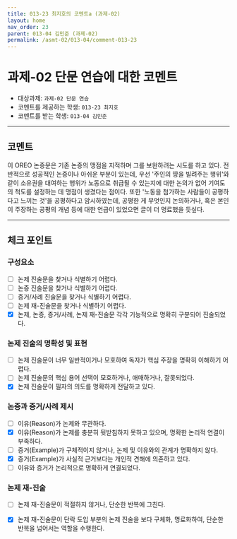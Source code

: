 ```yaml
---
title: 013-23 최지호의 코멘트a (과제-02) 
layout: home
nav_order: 23
parent: 013-04 김민준 (과제-02)
permalink: /asmt-02/013-04/comment-013-23
---
```


# 과제-02 단문 연습에 대한 코멘트

- 대상과제: `과제-02 단문 연습`
- 코멘트를 제공하는 학생: `013-23 최지호` 
- 코멘트를 받는 학생: `013-04 김민준` 

---

## 코멘트

이 OREO 논증문은 기존 논증의 맹점을 지적하며 그를 보완하려는 시도를 하고 있다. 전반적으로 성공적인 논증이나 아쉬운 부분이 있는데, 우선 '주인의 땅을 빌려주는 행위'와 같이 소유권을 대여하는 행위가 노동으로 취급될 수 있는지에 대한 논의가 없어 기여도의 척도를 설정하는 데 맹점이 생겼다는 점이다. 또한 '노동을 첨가하는 사람들이 공평하다고 느끼는 것'을 공평하다고 암시하였는데, 공평한 게 무엇인지 논의하거나, 혹은 본인이 주장하는 공평의 개념 등에 대한 언급이 있었으면 글이 더 명료했을 듯싶다.

---

## 체크 포인트

### **구성요소**
- [ ] 논제 진술문을 찾거나 식별하기 어렵다.
- [ ] 논증 진술문을 찾거나 식별하기 어렵다.
- [ ] 증거/사례 진술문을 찾거나 식별하기 어렵다.
- [ ] 논제 재-진술문을 찾거나 식별하기 어렵다.
- [x] 논제, 논증, 증거/사례, 논제 재-진술문 각각 기능적으로 명확히 구분되어 진술되었다.

### **논제 진술의 명확성 및 표현**  
- [ ] 논제 진술문이 너무 일반적이거나 모호하여 독자가 핵심 주장을 명확히 이해하기 어렵다.  
- [ ] 논제 진술문의 핵심 용어 선택이 모호하거나, 애매하거나, 잘못되었다.  
- [x] 논제 진술문이 필자의 의도를 명확하게 전달하고 있다.  

### **논증과 증거/사례 제시**  
- [ ] 이유(Reason)가 논제와 무관하다.
- [x] 이유(Reason)가 논제를 충분히 뒷받침하지 못하고 있으며, 명확한 논리적 연결이 부족하다.  
- [ ] 증거(Example)가 구체적이지 않거나, 논제 및 이유와의 관계가 명확하지 않다. 
- [x] 증거(Example)가 사실적 근거보다는 개인적 견해에 의존하고 있다.  
- [ ] 이유와 증거가 논리적으로 명확하게 연결되었다.  

### **논제 재-진술**  
- [ ] 논제 재-진술문이 적절하지 않거나, 단순한 반복에 그친다.   
- [x] 논제 재-진술문이 단락 도입 부분의 논제 진술을 보다 구체화, 명료화하여, 단순한 반복을 넘어서는 역할을 수행한다.  

